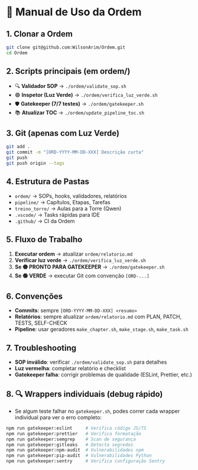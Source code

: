 # 📖 Manual de Uso da Ordem

## 1. Clonar a Ordem
```bash
git clone git@github.com:WilsonArim/Ordem.git
cd Ordem
```

## 2. Scripts principais (em ordem/)
- 🔍 **Validador SOP** → `./ordem/validate_sop.sh`
- 🟢 **Inspetor (Luz Verde)** → `./ordem/verifica_luz_verde.sh`
- 🛡️ **Gatekeeper (7/7 testes)** → `./ordem/gatekeeper.sh`
- 📚 **Atualizar TOC** → `./ordem/update_pipeline_toc.sh`

## 3. Git (apenas com Luz Verde)
```bash
git add .
git commit -m "[ORD-YYYY-MM-DD-XXX] Descrição curta"
git push
git push origin --tags
```

## 4. Estrutura de Pastas
- `ordem/` → SOPs, hooks, validadores, relatórios
- `pipeline/` → Capítulos, Etapas, Tarefas
- `treino_torre/` → Aulas para a Torre (Qwen)
- `.vscode/` → Tasks rápidas para IDE
- `.github/` → CI da Ordem

## 5. Fluxo de Trabalho
1. **Executar ordem** → atualizar `ordem/relatorio.md`
2. **Verificar luz verde** → `./ordem/verifica_luz_verde.sh`
3. **Se 🟡 PRONTO PARA GATEKEEPER** → `./ordem/gatekeeper.sh`
4. **Se 🟢 VERDE** → executar Git com convenção `[ORD-...]`

## 6. Convenções
- **Commits**: sempre `[ORD-YYYY-MM-DD-XXX] <resumo>`
- **Relatórios**: sempre atualizar `ordem/relatorio.md` com PLAN, PATCH, TESTS, SELF-CHECK
- **Pipeline**: usar geradores `make_chapter.sh`, `make_stage.sh`, `make_task.sh`

## 7. Troubleshooting
- **SOP inválido**: verificar `./ordem/validate_sop.sh` para detalhes
- **Luz vermelha**: completar relatório e checklist
- **Gatekeeper falha**: corrigir problemas de qualidade (ESLint, Prettier, etc.)

## 8. 🔍 Wrappers individuais (debug rápido)

- Se algum teste falhar no `gatekeeper.sh`, podes correr cada wrapper individual para ver o erro completo:

```bash
npm run gatekeeper:eslint     # Verifica código JS/TS
npm run gatekeeper:prettier   # Verifica formatação
npm run gatekeeper:semgrep    # Scan de segurança
npm run gatekeeper:gitleaks   # Detecta segredos
npm run gatekeeper:npm-audit  # Vulnerabilidades npm
npm run gatekeeper:pip-audit  # Vulnerabilidades Python
npm run gatekeeper:sentry     # Verifica configuração Sentry

